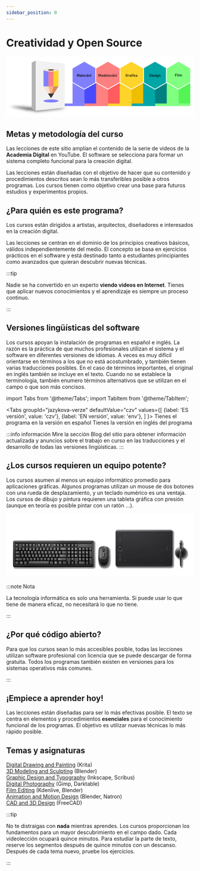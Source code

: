 ```yaml
---
sidebar_position: 0
---
```


# Creatividad y Open Source
![image](./img/akademieprehled2.svg)
## Metas y metodología del curso

Las lecciones de este sitio amplían el contenido de la serie de videos de la **Academia Digital** en YouTube. El software se selecciona para formar un sistema completo funcional para la creación digital.

Las lecciones están diseñadas con el objetivo de hacer que su contenido y procedimientos descritos sean lo más transferibles posible a otros programas. Los cursos tienen como objetivo crear una base para futuros estudios y experimentos propios.

## ¿Para quién es este programa?

Los cursos están dirigidos a artistas, arquitectos, diseñadores e interesados en la creación digital.

Las lecciones se centran en el dominio de los principios creativos básicos, válidos independientemente del medio. El concepto se basa en ejercicios prácticos en el software y está destinado tanto a estudiantes principiantes como avanzados que quieran descubrir nuevas técnicas.

:::tip

Nadie se ha convertido en un experto **viendo videos en Internet**. Tienes que aplicar nuevos conocimientos y el aprendizaje es siempre un proceso continuo.

:::

## Versiones lingüísticas del software
Los cursos apoyan la instalación de programas en español e inglés. La razón es la práctica de que muchos profesionales utilizan el sistema y el software en diferentes versiones de idiomas. A veces es muy difícil orientarse en términos a los que no está acostumbrado, y también tienen varias traducciones posibles. En el caso de términos importantes, el original en inglés también se incluye en el texto. Cuando no se establece la terminología, también enumero términos alternativos que se utilizan en el campo o que son más concisos.

import Tabs from '@theme/Tabs';
import TabItem from '@theme/TabItem';

<Tabs
  groupId="jazykova-verze"
  defaultValue="czv"
  values={[
    {label: 'ES versión', value: 'czv'},
    {label: 'EN versión', value: 'env'},
  ]
}>
<TabItem value="czv">Tienes el programa en la versión en español</TabItem>
<TabItem value="env">Tienes la versión en inglés del programa</TabItem>
</Tabs>

:::info información
Mire la sección Blog del sitio para obtener información actualizada y anuncios sobre el trabajo en curso en las traducciones y el desarrollo de todas las versiones lingüísticas.
:::

## ¿Los cursos requieren un equipo potente?

Los cursos asumen al menos un equipo informático promedio para aplicaciones gráficas. Algunos programas utilizan un mouse de dos botones con una rueda de desplazamiento, y un teclado numérico es una ventaja. Los cursos de dibujo y pintura requieren una tableta gráfica con presión (aunque en teoría es posible pintar con un ratón ...).

![image](./img/akademie-vybaveni.png)

:::note Nota

La tecnología informática es solo una herramienta. Si puede usar lo que tiene de manera eficaz, no necesitará lo que no tiene.

:::

## ¿Por qué código abierto?

Para que los cursos sean lo más accesibles posible, todas las lecciones utilizan software profesional con licencia que se puede descargar de forma gratuita. Todos los programas también existen en versiones para los sistemas operativos más comunes.

:::
## ¡Empiece a aprender hoy!
Las lecciones están diseñadas para ser lo más efectivas posible. El texto se centra en elementos y procedimientos **esenciales** para el conocimiento funcional de los programas. El objetivo es utilizar nuevas técnicas lo más rápido posible.

## Temas y asignaturas

[Digital Drawing and Painting](01digitalnimalba/kresba-a-malba) (Krita)  
[3D Modeling and Sculpting](02modelovani/3D-modelovani) (Blender)  
[Graphic Design and Typography](03grafika/grafika) (Inkscape, Scribus)  
[Digital Photography](04foto/foto) (Gimp, Darktable)  
[Film Editing](05film/film) (Kdenlive, Blender)  
[Animation and Motion Design](06animace/animace) (Blender, Natron)  
[CAD and 3D Design](07cad/cad) (FreeCAD)

:::tip

No te distraigas con **nada** mientras aprendes. Los cursos proporcionan los fundamentos para un mayor descubrimiento en el campo dado. Cada videolección ocupará quince minutos. Para estudiar la parte de texto, reserve los segmentos después de quince minutos con un descanso. Después de cada tema nuevo, pruebe los ejercicios.

:::
